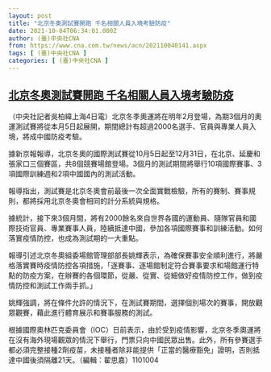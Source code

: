 ```yaml
---
layout: post
title: "北京冬奧測試賽開跑 千名相關人員入境考驗防疫"
date: 2021-10-04T06:34:01.000Z
author: (臺)中央社CNA
from: https://www.cna.com.tw/news/acn/202110040141.aspx
tags: [ (臺)中央社CNA ]
categories: [ (臺)中央社CNA ]
---
```

<!--1633329241000-->
[北京冬奧測試賽開跑 千名相關人員入境考驗防疫](https://www.cna.com.tw/news/acn/202110040141.aspx)
------

<div>
<div></div><div><p>（中央社記者吳柏緯上海4日電）北京冬季奧運將在明年2月登場，為期3個月的奧運測試賽將從本月5日起展開，期間總計有超過2000名選手、官員與專業人員入境，將成中國防疫考驗。</p><p>據新京報報導，北京冬奧的國際測試賽從10月5日起至12月31日，在北京、延慶和張家口三個賽區，共8個競賽場館登場。3個月的測試期間將舉行10項國際賽事、3項國際訓練週和2項中國國內的測試活動。</p><p>報導指出，測試賽是北京冬奧會前最後一次全面實戰檢驗，所有的賽制、賽事規則，都將採用北京冬奧會相同的計分系統與規格。</p><p>據統計，接下來3個月間，將有2000餘名來自世界各國的運動員、隨隊官員和國際技術官員、專業賽事人員，陸續抵達中國，參加各項國際賽事和訓練活動。如何落實疫情防控，也成為測試期的一大重點。</p><p>報導引述北京冬奧組委場館管理部部長姚輝表示，為確保賽事安全順利進行，將嚴格落實賽時疫情防控各項措施，「逐賽事、逐場館制定符合賽事要求和場館運行特點的防疫方案，在辦賽的各個環節，從嚴、從實、從細做好疫情防控工作，做到疫情防控和測試工作兩手抓。」</p><p>姚輝強調，將在條件允許的情況下，在測試賽期間，選擇個別場次的賽事，開放觀眾觀賽，藉此進行體育展示和賽事服務的測試。</p><p>根據國際奧林匹克委員會（IOC）日前表示，由於受到疫情影響，北京冬季奧運將在沒有海外現場觀眾的情況下舉行，門票只向中國民眾出售。此外，所有參賽選手都必須完整接種2劑疫苗，未接種者除非能提供「正當的醫療豁免」證明，否則抵達中國後須隔離21天。（編輯：翟思嘉）1101004</p></div>
</div>
